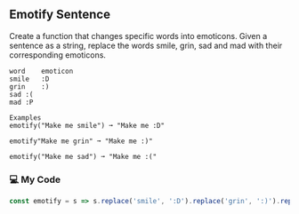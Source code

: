 ## Emotify Sentence

Create a function that changes specific words into emoticons. Given a sentence as a string, replace the words smile, grin, sad and mad with their corresponding emoticons.
```
word	emoticon
smile	:D
grin	:)
sad	:(
mad	:P

Examples
emotify("Make me smile") ➞ "Make me :D"

emotify"Make me grin" ➞ "Make me :)"

emotify("Make me sad") ➞ "Make me :("
```
### :computer: My Code
```js
const emotify = s => s.replace('smile', ':D').replace('grin', ':)').replace('sad', ':(').replace('mad', ':P');
```
